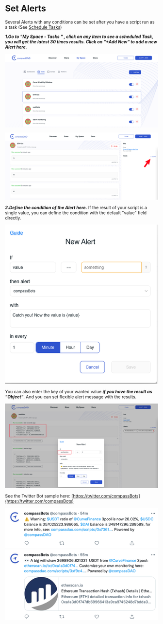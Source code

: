 # Set Alerts

Several Alerts with any conditions can be set after you have a script run as a task (See [Schedule Tasks](schedule-tasks.md))

_**1.Go to "My Space - Tasks "  , click on any item to see a scheduled Task, you will get the latest 30 times results. Click on "+Add New" to add a new Alert here.**_

![](<../../../.gitbook/assets/image (4) (3).png>)

![](<../../../.gitbook/assets/image (8).png>)

_**2.Define the condition of the Alert here.**_ If the result of your script is a single value, you can define the condition with the default "value" field directly. &#x20;

![](<../../../.gitbook/assets/image (4) (2).png>)

You can also enter the key of your wanted value _**if you have the result as "Object"**_.  And you can set flexible alert message with the results.

![](<../../../.gitbook/assets/image (1) (1).png>)

See the Twitter Bot sample here: [https://twitter.com/compassBots](https://twitter.com/compassBots)

![](<../../../.gitbook/assets/image (32).png>)
